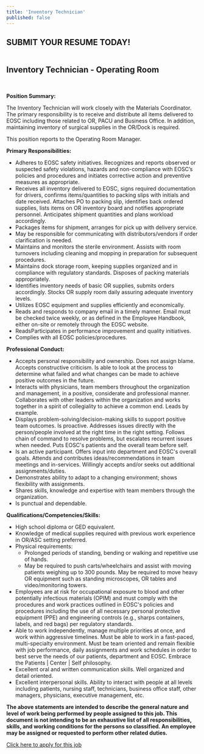 ```yaml
---
title: 'Inventory Technician'
published: false
---
```


<section id="content">
	<div class="container_24">
		<div class="grid_24">
			<div class="wrapper ident-bot-12">
				<div class="grid_18 alpha rt-ident-bot-1">
					<div class="rt-inner-ident-2">
						<div class="ident-bot-10">
							<h2 class="ident-bot-3">SUBMIT YOUR RESUME TODAY!</h2>
							<div class="line ident-bot-5"></div>
							<div class="wrapper">
								<span class="aligncenter-r fleft"><img class="rt-ident-bot-2" src="/jobs/jobs.jpg" alt="" /></span>
							</div>
						</div>
						<div class="wrapper">
							<h2 class="ident-bot-3">Inventory Technician - Operating Room</h2>
							<br>
							<div class="line ident-bot-11"></div>
							<p class="ident-bot-5"><b>Position Summary:</b></p>
							<p class="ident-bot-5">The Inventory Technician will work closely with the Materials Coordinator.  The primary responsibility is to receive and distribute all items delivered to EOSC including those related to OR, PACU and Business Office.  In addition, maintaining inventory of surgical supplies in the OR/Dock is required.</p>
							<p class="ident-bot-5">This position reports to the Operating Room Manager.</p>
							<p class="ident-bot-5"><b>Primary Responsibilities:</b></p>
							<ul class="list-2">
								<li>Adheres to EOSC safety initiatives.  Recognizes and reports observed or suspected safety violations, hazards and non-compliance with EOSC’s policies and procedures and initiates corrective action and preventive measures as appropriate.</li>
								<li>Receives all inventory delivered to EOSC, signs required documentation for drivers, confirms items/quantities to packing slips with initials and date received.  Attaches PO to packing slip, identifies back ordered supplies, lists items on OR inventory board and notifies appropriate personnel.  Anticipates shipment quantities and plans workload accordingly.</li>
								<li>Packages items for shipment, arranges for pick up with delivery service.</li>
								<li>May be responsible for communicating with distributors/vendors if order clarification is needed.</li>
								<li>Maintains and monitors the sterile environment.  Assists with room turnovers including cleaning and mopping in preparation for subsequent procedures.</li>
								<li>Maintains dock storage room, keeping supplies organized and in compliance with regulatory standards.  Disposes of packing materials appropriately.</li>
								<li>Identifies inventory needs of basic OR supplies, submits orders accordingly.  Stocks OR supply room daily assuring adequate inventory levels.</li>
								<li>Utilizes EOSC equipment and supplies efficiently and economically.</li>
								<li>Reads and responds to company email in a timely manner.  Email must be checked twice weekly, or as defined in the Employee Handbook, either on-site or remotely through the EOSC website.</li>
								<li>ReadsParticipates in performance improvement and quality initiatives.</li>
								<li>Complies with all EOSC policies/procedures.</li>
							</ul>
							<p class="ident-bot-5"><b>Professional Conduct:</b></p>
							<ul class="list-2">
								<li>Accepts personal responsibility and ownership.  Does not assign blame.  Accepts constructive criticism.  Is able to look at the process to determine what failed and what changes can be made to achieve positive outcomes in the future.</li>
								<li>Interacts with physicians, team members throughout the organization and management, in a positive, considerate and professional manner.  Collaborates with other leaders within the organization and works together in a spirit of collegiality to achieve a common end. Leads by example.</li>
								<li>Displays problem-solving/decision-making skills to support positive team outcomes. Is proactive.  Addresses issues directly with the person/people involved at the right time in the right setting.  Follows chain of command to resolve problems, but escalates recurrent issues when needed. Puts EOSC's patients and the overall team before self.</li>
								<li>Is an active participant.  Offers input into department and EOSC's overall goals.  Attends and contributes ideas/recommendations in team meetings and in-services.  Willingly accepts and/or seeks out additional assignments/duties.</li>
								<li>Demonstrates ability to adapt to a changing environment; shows flexibility with assignments.</li>
								<li>Shares skills, knowledge and expertise with team members through the organization.</li>
								<li>Is punctual and dependable.</li>
							</ul>
							<p class="ident-bot-5"><b>Qualifications/Competencies/Skills:</b></p>
							<ul class="list-2">
								<li>High school diploma or GED equivalent.</li>
								<li>Knowledge of medical supplies required with previous work experience in OR/ASC setting preferred.</li>
								<li>
									Physical requirements:
									<ul>
										<li>Prolonged periods of standing, bending or walking and repetitive use of hands.</li>
										<li>May be required to push carts/wheelchairs and assist with moving patients weighing up to 300 pounds.   May be required to move heavy OR equipment such as standing microscopes, OR tables and video/monitoring towers.</li>
									</ul>
								</li>
								<li>Employees are at risk for occupational exposure to blood and other potentially infectious materials (OPIM) and must comply with the procedures and work practices outlined in EOSC's policies and procedures including the use of all necessary personal protective equipment (PPE) and engineering controls (e.g., sharps containers, labels, and red bags) per regulatory standards.</li>
								<li>Able to work independently, manage multiple priorities at once, and work within aggressive timelines. Must be able to work in a fast-paced, multi-specialty environment. Must be team oriented and remain flexible with job performance, daily assignments and work schedules in order to best serve the needs of our patients, department and EOSC. Embrace the Patients | Center | Self philosophy.</li>
								<li>Excellent oral and written communication skills.  Well organized and detail oriented.</li>
								<li>Excellent interpersonal skills.  Ability to interact with people at all levels including patients, nursing staff, technicians, business office staff, other managers, physicians, executive management, etc.</li>
							</ul>
							<p class="ident-bot-5"><b>The above statements are intended to describe the general nature and level of work being performed by people assigned to this job.  This document is not intending to be an exhaustive list of all responsibilities, skills, and working conditions for the persons so classified.  An employee may be assigned or requested to perform other related duties.</b></p>
                            <p class="ident-bot-5"><a href="/job-application">Click here to apply for this job</a></p>
						</div>
					</div>
				</div>